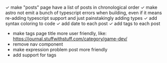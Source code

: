 ✓ make "posts" page have a list of posts in chronological order
✓ make astro not emit a bunch of typescript errors when building, even if it means re-adding typescript support and just painstakingly adding types
✓ add syntax coloring to code
✓ add date to each post
✓ add tags to each post
* make tags page title more user friendly, like: https://journal.stuffwithstuff.com/category/game-dev/
* remove nav component
* make expression problem post more friendly
* add support for tags

